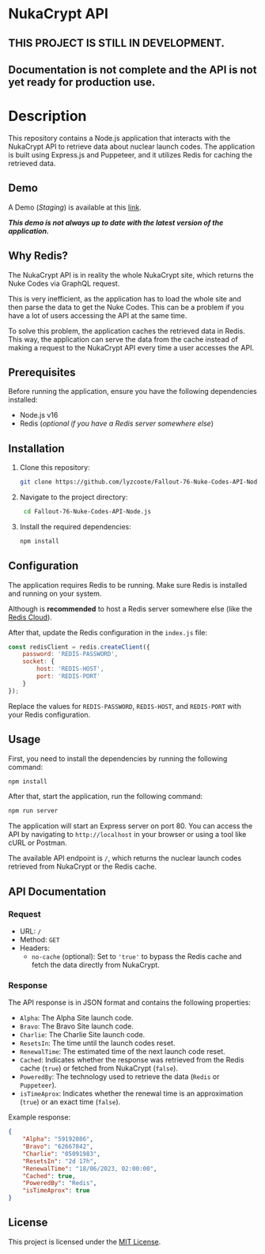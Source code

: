 # NukaCrypt API

## THIS PROJECT IS STILL IN DEVELOPMENT. 
## Documentation is not complete and the API is not yet ready for production use.

# Description
This repository contains a Node.js application that interacts with the NukaCrypt API to retrieve data about nuclear launch codes. The application is built using Express.js and Puppeteer, and it utilizes Redis for caching the retrieved data.

## Demo
A Demo (*Staging*) is available at this [link](https://api.wickerbeast.gay/).

***This demo is not always up to date with the latest version of the application.***

## Why Redis?

The NukaCrypt API is in reality the whole NukaCrypt site, which returns the Nuke Codes via GraphQL request.

This is very inefficient, as the application has to load the whole site and then parse the data to get the Nuke Codes.
This can be a problem if you have a lot of users accessing the API at the same time. 

To solve this problem, the application caches the retrieved data in Redis. 
This way, the application can serve the data from the cache instead of making a request to the NukaCrypt API every time a user accesses the API.

## Prerequisites

Before running the application, ensure you have the following dependencies installed:

- Node.js v16
- Redis (*optional if you have a Redis server somewhere else*)

## Installation

1. Clone this repository:

   ```bash
   git clone https://github.com/lyzcoote/Fallout-76-Nuke-Codes-API-Node.js.git
   ```

2. Navigate to the project directory:

   ```bash
    cd Fallout-76-Nuke-Codes-API-Node.js
   ```

3. Install the required dependencies:

   ```bash
   npm install
   ```

## Configuration

The application requires Redis to be running. 
Make sure Redis is installed and running on your system. 

Although is **recommended** to host a Redis server somewhere else (like the [Redis Cloud](https://redis.com/try-free/)).

After that, update the Redis configuration in the `index.js` file:

```javascript
const redisClient = redis.createClient({
    password: 'REDIS-PASSWORD',
    socket: {
        host: 'REDIS-HOST',
        port: 'REDIS-PORT'
    }
});
```

Replace the values for `REDIS-PASSWORD`, `REDIS-HOST`, and `REDIS-PORT` with your Redis configuration.

## Usage

First, you need to install the dependencies by running the following command:

```bash
npm install
```

After that, start the application, run the following command:

```bash
npm run server
```

The application will start an Express server on port 80. You can access the API by navigating to `http://localhost` in your browser or using a tool like cURL or Postman.

The available API endpoint is `/`, which returns the nuclear launch codes retrieved from NukaCrypt or the Redis cache.

## API Documentation

### Request

- URL: `/`
- Method: `GET`
- Headers:
    - `no-cache` (optional): Set to `'true'` to bypass the Redis cache and fetch the data directly from NukaCrypt.

### Response

The API response is in JSON format and contains the following properties:

- `Alpha`: The Alpha Site launch code.
- `Bravo`: The Bravo Site launch code.
- `Charlie`: The Charlie Site launch code.
- `ResetsIn`: The time until the launch codes reset.
- `RenewalTime`: The estimated time of the next launch code reset.
- `Cached`: Indicates whether the response was retrieved from the Redis cache (`true`) or fetched from NukaCrypt (`false`).
- `PoweredBy`: The technology used to retrieve the data (`Redis` or `Puppeteer`).
- `isTimeAprox`: Indicates whether the renewal time is an approximation (`true`) or an exact time (`false`).

Example response:

```json
{
    "Alpha": "59192086",
    "Bravo": "62667842",
    "Charlie": "05091983",
    "ResetsIn": "2d 17h",
    "RenewalTime": "18/06/2023, 02:00:00",
    "Cached": true,
    "PoweredBy": "Redis",
    "isTimeAprox": true
}
```

## License

This project is licensed under the [MIT License](LICENSE).